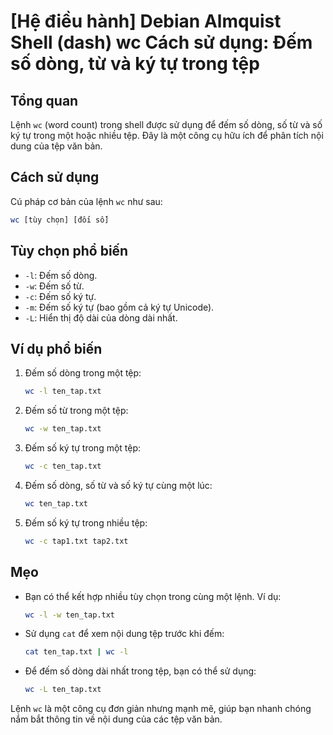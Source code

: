# [Hệ điều hành] Debian Almquist Shell (dash) wc Cách sử dụng: Đếm số dòng, từ và ký tự trong tệp

## Tổng quan
Lệnh `wc` (word count) trong shell được sử dụng để đếm số dòng, số từ và số ký tự trong một hoặc nhiều tệp. Đây là một công cụ hữu ích để phân tích nội dung của tệp văn bản.

## Cách sử dụng
Cú pháp cơ bản của lệnh `wc` như sau:
```bash
wc [tùy chọn] [đối số]
```

## Tùy chọn phổ biến
- `-l`: Đếm số dòng.
- `-w`: Đếm số từ.
- `-c`: Đếm số ký tự.
- `-m`: Đếm số ký tự (bao gồm cả ký tự Unicode).
- `-L`: Hiển thị độ dài của dòng dài nhất.

## Ví dụ phổ biến
1. Đếm số dòng trong một tệp:
   ```bash
   wc -l ten_tap.txt
   ```

2. Đếm số từ trong một tệp:
   ```bash
   wc -w ten_tap.txt
   ```

3. Đếm số ký tự trong một tệp:
   ```bash
   wc -c ten_tap.txt
   ```

4. Đếm số dòng, số từ và số ký tự cùng một lúc:
   ```bash
   wc ten_tap.txt
   ```

5. Đếm số ký tự trong nhiều tệp:
   ```bash
   wc -c tap1.txt tap2.txt
   ```

## Mẹo
- Bạn có thể kết hợp nhiều tùy chọn trong cùng một lệnh. Ví dụ:
  ```bash
  wc -l -w ten_tap.txt
  ```
- Sử dụng `cat` để xem nội dung tệp trước khi đếm:
  ```bash
  cat ten_tap.txt | wc -l
  ```
- Để đếm số dòng dài nhất trong tệp, bạn có thể sử dụng:
  ```bash
  wc -L ten_tap.txt
  ``` 

Lệnh `wc` là một công cụ đơn giản nhưng mạnh mẽ, giúp bạn nhanh chóng nắm bắt thông tin về nội dung của các tệp văn bản.